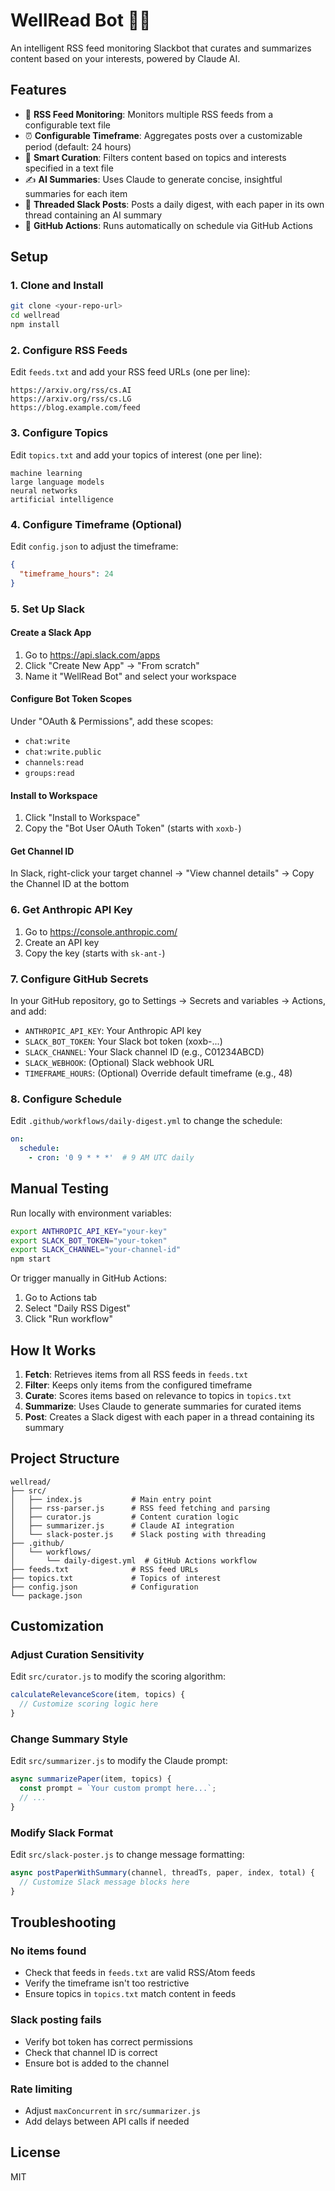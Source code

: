 # WellRead Bot 📰🤖

An intelligent RSS feed monitoring Slackbot that curates and summarizes content based on your interests, powered by Claude AI.

## Features

- 📡 **RSS Feed Monitoring**: Monitors multiple RSS feeds from a configurable text file
- ⏰ **Configurable Timeframe**: Aggregates posts over a customizable period (default: 24 hours)
- 🎯 **Smart Curation**: Filters content based on topics and interests specified in a text file
- ✍️ **AI Summaries**: Uses Claude to generate concise, insightful summaries for each item
- 💬 **Threaded Slack Posts**: Posts a daily digest, with each paper in its own thread containing an AI summary
- 🤖 **GitHub Actions**: Runs automatically on schedule via GitHub Actions

## Setup

### 1. Clone and Install

```bash
git clone <your-repo-url>
cd wellread
npm install
```

### 2. Configure RSS Feeds

Edit `feeds.txt` and add your RSS feed URLs (one per line):

```
https://arxiv.org/rss/cs.AI
https://arxiv.org/rss/cs.LG
https://blog.example.com/feed
```

### 3. Configure Topics

Edit `topics.txt` and add your topics of interest (one per line):

```
machine learning
large language models
neural networks
artificial intelligence
```

### 4. Configure Timeframe (Optional)

Edit `config.json` to adjust the timeframe:

```json
{
  "timeframe_hours": 24
}
```

### 5. Set Up Slack

#### Create a Slack App

1. Go to https://api.slack.com/apps
2. Click "Create New App" → "From scratch"
3. Name it "WellRead Bot" and select your workspace

#### Configure Bot Token Scopes

Under "OAuth & Permissions", add these scopes:
- `chat:write`
- `chat:write.public`
- `channels:read`
- `groups:read`

#### Install to Workspace

1. Click "Install to Workspace"
2. Copy the "Bot User OAuth Token" (starts with `xoxb-`)

#### Get Channel ID

In Slack, right-click your target channel → "View channel details" → Copy the Channel ID at the bottom

### 6. Get Anthropic API Key

1. Go to https://console.anthropic.com/
2. Create an API key
3. Copy the key (starts with `sk-ant-`)

### 7. Configure GitHub Secrets

In your GitHub repository, go to Settings → Secrets and variables → Actions, and add:

- `ANTHROPIC_API_KEY`: Your Anthropic API key
- `SLACK_BOT_TOKEN`: Your Slack bot token (xoxb-...)
- `SLACK_CHANNEL`: Your Slack channel ID (e.g., C01234ABCD)
- `SLACK_WEBHOOK`: (Optional) Slack webhook URL
- `TIMEFRAME_HOURS`: (Optional) Override default timeframe (e.g., 48)

### 8. Configure Schedule

Edit `.github/workflows/daily-digest.yml` to change the schedule:

```yaml
on:
  schedule:
    - cron: '0 9 * * *'  # 9 AM UTC daily
```

## Manual Testing

Run locally with environment variables:

```bash
export ANTHROPIC_API_KEY="your-key"
export SLACK_BOT_TOKEN="your-token"
export SLACK_CHANNEL="your-channel-id"
npm start
```

Or trigger manually in GitHub Actions:
1. Go to Actions tab
2. Select "Daily RSS Digest"
3. Click "Run workflow"

## How It Works

1. **Fetch**: Retrieves items from all RSS feeds in `feeds.txt`
2. **Filter**: Keeps only items from the configured timeframe
3. **Curate**: Scores items based on relevance to topics in `topics.txt`
4. **Summarize**: Uses Claude to generate summaries for curated items
5. **Post**: Creates a Slack digest with each paper in a thread containing its summary

## Project Structure

```
wellread/
├── src/
│   ├── index.js           # Main entry point
│   ├── rss-parser.js      # RSS feed fetching and parsing
│   ├── curator.js         # Content curation logic
│   ├── summarizer.js      # Claude AI integration
│   └── slack-poster.js    # Slack posting with threading
├── .github/
│   └── workflows/
│       └── daily-digest.yml  # GitHub Actions workflow
├── feeds.txt              # RSS feed URLs
├── topics.txt             # Topics of interest
├── config.json            # Configuration
└── package.json
```

## Customization

### Adjust Curation Sensitivity

Edit `src/curator.js` to modify the scoring algorithm:

```javascript
calculateRelevanceScore(item, topics) {
  // Customize scoring logic here
}
```

### Change Summary Style

Edit `src/summarizer.js` to modify the Claude prompt:

```javascript
async summarizePaper(item, topics) {
  const prompt = `Your custom prompt here...`;
  // ...
}
```

### Modify Slack Format

Edit `src/slack-poster.js` to change message formatting:

```javascript
async postPaperWithSummary(channel, threadTs, paper, index, total) {
  // Customize Slack message blocks here
}
```

## Troubleshooting

### No items found
- Check that feeds in `feeds.txt` are valid RSS/Atom feeds
- Verify the timeframe isn't too restrictive
- Ensure topics in `topics.txt` match content in feeds

### Slack posting fails
- Verify bot token has correct permissions
- Check that channel ID is correct
- Ensure bot is added to the channel

### Rate limiting
- Adjust `maxConcurrent` in `src/summarizer.js`
- Add delays between API calls if needed

## License

MIT

